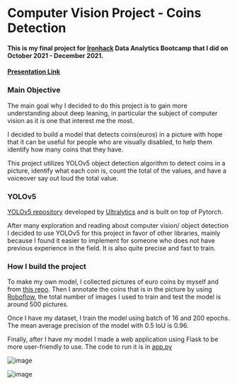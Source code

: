 # Computer Vision Project - Coins Detection 

#### This is my final project for [Ironhack](https://www.ironhack.com/en) Data Analytics Bootcamp that I did on October 2021 - December 2021.
#### [Presentation Link](https://www.canva.com/design/DAE58SXxRRM/5V8n55yDOmZtgkHl-HQJkA/view?utm_content=DAE58SXxRRM&utm_campaign=designshare&utm_medium=link2&utm_source=sharebutton)

### Main Objective
The main goal why I decided to do this project is to gain more understanding about deep leaning, in particular the subject of computer vision as it is one that interest me the most.

I decided to build a model that detects coins(euros) in a picture with hope that it can be useful for people who are visually disabled, to help them identify how many coins that they have.

This project utilizes YOLOv5 object detection algorithm to detect coins in a picture, identify what each coin is, count the total of the values, and have a voiceover say out loud the total value.

### YOLOv5
[YOLOv5 repository](https://github.com/ultralytics/yolov5) developed by [Ultralytics](https://ultralytics.com/) and is built on top of Pytorch. 

After many exploration and reading about computer vision/ object detection I decided to use YOLOv5 for this project in favor of other libraries, mainly because I found it easier to implement for someone who does not have previous experience in the field. It is also quite precise and fast to train.

### How I build the project
To make my own model, I collected pictures of euro coins by myself and from [this repo](https://github.com/SuperDiodo/euro-coin-dataset). Then I annotate the coins that is in the picture by using [Roboflow](https://roboflow.com/), the total number of images I used to train and test the model is around 500 pictures.

Once I have my dataset, I train the model using batch of 16 and 200 epochs. The mean average precision of the model with 0.5 IoU is 0.96.

Finally, after I have my model I made a web application using Flask to be more user-friendly to use. The code to run it is in [app.py](https://github.com/gladysmawarni/coins-detection/blob/main/app.py)

![image](https://user-images.githubusercontent.com/78975611/177735425-9e94c14c-7bb1-41cf-8f37-233d0cdb3e13.png)

![image](https://user-images.githubusercontent.com/78975611/177735659-15c94f90-92eb-4967-80d9-f30d4c478e0e.png)
